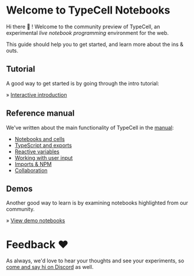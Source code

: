 # Welcome to TypeCell Notebooks

Hi there 👋 ! Welcome to the community preview of TypeCell, an experimental *live notebook programming* environment for the web.

This guide should help you to get started, and learn more about the ins & outs.

## Tutorial

A good way to get started is by going through the intro tutorial:

» [Interactive introduction](interactive-introduction.md)

## Reference manual

We've written about the main functionality of TypeCell in the [manual](/docs/manual):

*   [Notebooks and cells](/docs/manual/1.%20Notebooks%20and%20cells.md)
*   [TypeScript and exports](/docs/manual/2.%20TypeScript%20and%20exports.md)
*   [Reactive variables](/docs/manual/3.%20Reactive%20variables.md)
*   [Working with user input](/docs/manual/4.%20Inputs.md)
*   [Imports & NPM](/docs/manual/5.%20Imports%20and%20NPM.md)
*   [Collaboration](/docs/manual/6.%20Collaboration.md)

## Demos

Another good way to learn is by examining notebooks highlighted from our community.

» [View demo notebooks](demos.md)

# Feedback ❤️

As always, we'd love to hear your thoughts and see your experiments, so [come and say hi on Discord](https://discord.gg/TcJ9TRC3SV) as well.
